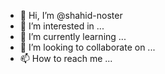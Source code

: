 - 👋 Hi, I’m @shahid-noster 
- 👀 I’m interested in ...
- 🌱 I’m currently learning ...
- 💞️ I’m looking to collaborate on ...
- 📫 How to reach me ...

<!---
shahid-noster/shahid-noster is a ✨ special ✨ repository because its `README.md` (this file) appears on your GitHub profile.
You can click the Preview link to take a look at your changes.
--->
